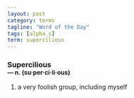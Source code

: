 ```yaml
---
layout: post
category: terms
tagline: "Word of the Day"
tags: [alpha_s]
term: supercilious
---
```


<h3>Supercilious<br/> <small>&mdash; n. (su<span>&middot;</span>per<span>&middot;</span>ci<span>&middot;</span>li<span>&middot;</span>ous)</small></h3>
<p><ol>
<li>a very foolish group, including myself</li>
</ol></p>
